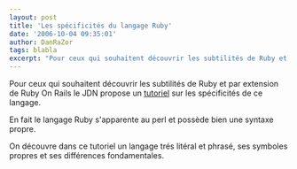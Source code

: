 ```yaml
---
layout: post
title: 'Les spécificités du langage Ruby'
date: '2006-10-04 09:35:01'
author: DanRaZor
tags: blabla
excerpt: "Pour ceux qui souhaitent découvrir les subtilités de Ruby et par extension de Ruby On Rails   le JDN propose un [tutoriel](http://developpeur.journaldunet.com/tutoriel/ruby/061002-ruby-specificites/0.shtml) sur les spécificités de ce langage.  \n  \nEn fait le langage Ruby s'apparente au perl et possède bien une syntaxe propre.  \n  \nOn      …"
---
```


Pour ceux qui souhaitent découvrir les subtilités de Ruby et par extension de Ruby On Rails   le JDN propose un [tutoriel](http://developpeur.journaldunet.com/tutoriel/ruby/061002-ruby-specificites/0.shtml) sur les spécificités de ce langage.

En fait le langage Ruby s'apparente au perl et possède bien une syntaxe propre.

On découvre dans ce tutoriel un langage trés litéral et phrasé, ses symboles propres   et ses différences fondamentales.

